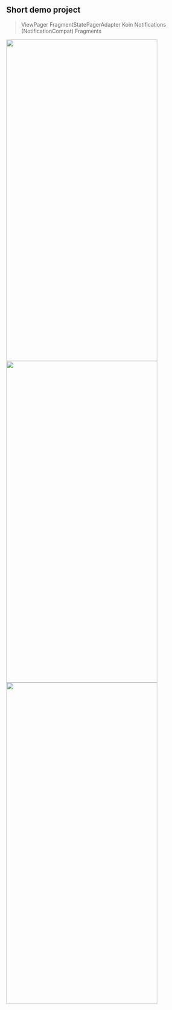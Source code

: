 Short demo project
-------------------
> ViewPager
> FragmentStatePagerAdapter
> Koin
> Notifications (NotificationCompat)
> Fragments


<img src="https://user-images.githubusercontent.com/72496644/103102698-e1be2000-4625-11eb-82ab-7bdb0658500b.jpg" width="400" height="850">
<img src="https://user-images.githubusercontent.com/72496644/103102717-f6021d00-4625-11eb-9e49-8163fbf3b6bc.jpg" width="400" height="850">
<img src="https://user-images.githubusercontent.com/72496644/103102720-fac6d100-4625-11eb-8643-c69797b551da.jpg" width="400" height="850">
